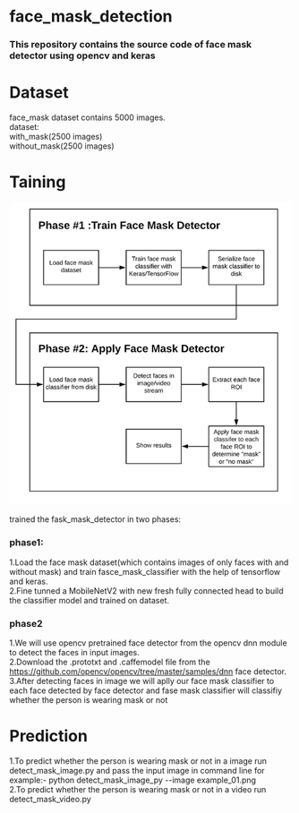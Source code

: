 # face_mask_detection
### This repository contains the source code of face mask detector using opencv and keras

# Dataset
face_mask dataset contains 5000 images.\
dataset:\
with_mask(2500 images)\
without_mask(2500 images)

# Taining
![alt tag](https://github.com/vepriya/face_mask_detection/blob/master/face_mask_detection_phases.png)

trained the fask_mask_detector in two phases:
### phase1:
1.Load the face mask dataset(which contains images of only faces with and without mask) and  train fasce_mask_classifier with the help of tensorflow and keras.\
2.Fine tunned a MobileNetV2 with new fresh fully connected head to build the classifier model and trained on dataset.

### phase2
1.We will use opencv pretrained face detector from the opencv dnn module to detect the faces in input images.\
2.Download the .prototxt and .caffemodel file from the https://github.com/opencv/opencv/tree/master/samples/dnn face detector.\
3.After detecting faces in image we will aplly our face mask classifier to each face  detected by face detector and fase mask classifier will classifiy whether the person is wearing mask or not

# Prediction
1.To predict whether the person is wearing mask or not in a image run detect_mask_image.py and pass the input image in command line for example:- python detect_mask_image_py --image example_01.png \
2.To predict whether the person is wearing mask or not in a video run detect_mask_video.py
